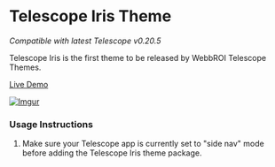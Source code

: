 Telescope Iris Theme
========

*Compatible with latest Telescope v0.20.5*

Telescope Iris is the first theme to be released by WebbROI Telescope Themes.

[Live Demo](http://telescope-iris.meteor.com)

[![Imgur](http://i.imgur.com/dKQrzHN.png)](http://telescope-iris.meteor.com/)

### Usage Instructions

1. Make sure your Telescope app is currently set to "side nav" mode before adding the Telescope Iris theme package.
